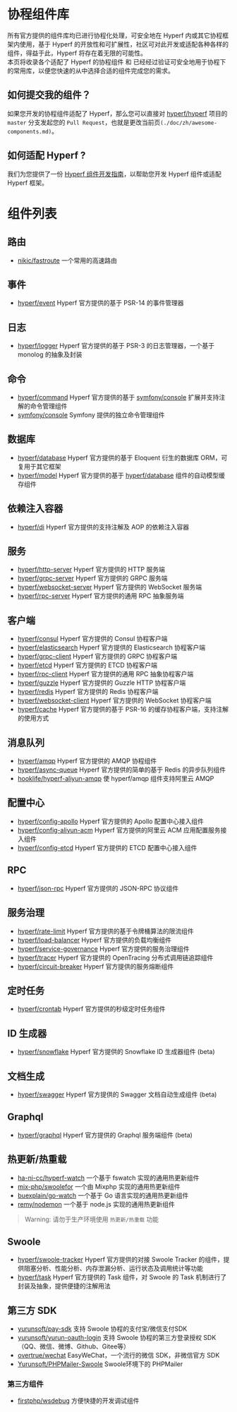 # 协程组件库

所有官方提供的组件库均已进行协程化处理，可安全地在 Hyperf 内或其它协程框架内使用，基于 Hyperf 的开放性和可扩展性，社区可对此开发或适配各种各样的组件，得益于此，Hyperf 将存在着无限的可能性。   
本页将收录各个适配了 Hyperf 的协程组件 和 已经经过验证可安全地用于协程下的常用库，以便您快速的从中选择合适的组件完成您的需求。

## 如何提交我的组件？

如果您开发的协程组件适配了 Hyperf，那么您可以直接对 [hyperf/hyperf](https://github.com/hyperf/hyperf) 项目的 `master` 分支发起您的 `Pull Request`，也就是更改当前页`(./doc/zh/awesome-components.md)`。

## 如何适配 Hyperf ?

我们为您提供了一份 [Hyperf 组件开发指南](zh/component-guide/intro.md)，以帮助您开发 Hyperf 组件或适配 Hyperf 框架。

# 组件列表

## 路由

- [nikic/fastroute](https://github.com/nikic/FastRoute) 一个常用的高速路由

## 事件

- [hyperf/event](https://github.com/hyperf/event) Hyperf 官方提供的基于 PSR-14 的事件管理器

## 日志

- [hyperf/logger](https://github.com/hyperf/logger) Hyperf 官方提供的基于 PSR-3 的日志管理器，一个基于 monolog 的抽象及封装

## 命令

- [hyperf/command](https://github.com/hyperf/command) Hyperf 官方提供的基于 [symfony/console](https://github.com/symfony/console) 扩展并支持注解的命令管理组件
- [symfony/console](https://github.com/symfony/console) Symfony 提供的独立命令管理组件

## 数据库

- [hyperf/database](https://github.com/hyperf/database) Hyperf 官方提供的基于 Eloquent 衍生的数据库 ORM，可复用于其它框架
- [hyperf/model](https://github.com/hyperf/model) Hyperf 官方提供的基于 [hyperf/database](https://github.com/hyperf/database) 组件的自动模型缓存组件 

## 依赖注入容器

- [hyperf/di](https://github.com/hyperf/di) Hyperf 官方提供的支持注解及 AOP 的依赖注入容器

## 服务

- [hyperf/http-server](https://github.com/hyperf/http-server) Hyperf 官方提供的 HTTP 服务端
- [hyperf/grpc-server](https://github.com/hyperf/grpc-server) Hyperf 官方提供的 GRPC 服务端
- [hyperf/websocket-server](https://github.com/hyperf/websocket-server) Hyperf 官方提供的 WebSocket 服务端
- [hyperf/rpc-server](https://github.com/hyperf/rpc-server) Hyperf 官方提供的通用 RPC 抽象服务端

## 客户端

- [hyperf/consul](https://github.com/hyperf/consul) Hyperf 官方提供的 Consul 协程客户端
- [hyperf/elasticsearch](https://github.com/hyperf/elasticsearch) Hyperf 官方提供的 Elasticsearch 协程客户端
- [hyperf/grpc-client](https://github.com/hyperf/grpc-client) Hyperf 官方提供的 GRPC 协程客户端
- [hyperf/etcd](https://github.com/hyperf/etcd) Hyperf 官方提供的 ETCD 协程客户端
- [hyperf/rpc-client](https://github.com/hyperf/rpc-client) Hyperf 官方提供的通用 RPC 抽象协程客户端
- [hyperf/guzzle](https://github.com/hyperf/guzzle) Hyperf 官方提供的 Guzzle HTTP 协程客户端
- [hyperf/redis](https://github.com/hyperf/redis) Hyperf 官方提供的 Redis 协程客户端
- [hyperf/websocket-client](https://github.com/hyperf/websocket-client) Hyperf 官方提供的 WebSocket 协程客户端
- [hyperf/cache](https://github.com/hyperf/cache) Hyperf 官方提供的基于 PSR-16 的缓存协程客户端，支持注解的使用方式

## 消息队列

- [hyperf/amqp](https://github.com/hyperf/amqp) Hyperf 官方提供的 AMQP 协程组件
- [hyperf/async-queue](https://github.com/hyperf/async-queue) Hyperf 官方提供的简单的基于 Redis 的异步队列组件
- [hooklife/hyperf-aliyun-amqp](https://github.com/hooklife/hyperf-aliyun-amqp) 使 hyperf/amqp 组件支持阿里云 AMQP

## 配置中心

- [hyperf/config-apollo](https://github.com/hyperf/config-apollo) Hyperf 官方提供的 Apollo 配置中心接入组件
- [hyperf/config-aliyun-acm](https://github.com/hyperf/config-aliyun-acm) Hyperf 官方提供的阿里云 ACM 应用配置服务接入组件
- [hyperf/config-etcd](https://github.com/hyperf/config-etcd) Hyperf 官方提供的 ETCD 配置中心接入组件

## RPC

- [hyperf/json-rpc](https://github.com/hyperf/json-rpc) Hyperf 官方提供的 JSON-RPC 协议组件

## 服务治理

- [hyperf/rate-limit](https://github.com/hyperf/rate-limit) Hyperf 官方提供的基于令牌桶算法的限流组件
- [hyperf/load-balancer](https://github.com/hyperf/load-balancer) Hyperf 官方提供的负载均衡组件
- [hyperf/service-governance](https://github.com/hyperf/service-governance) Hyperf 官方提供的服务治理组件
- [hyperf/tracer](https://github.com/hyperf/tracer) Hyperf 官方提供的 OpenTracing 分布式调用链追踪组件
- [hyperf/circuit-breaker](https://github.com/hyperf/circuit-breaker) Hyperf 官方提供的服务熔断组件

## 定时任务

- [hyperf/crontab](https://github.com/hyperf/crontab) Hyperf 官方提供的秒级定时任务组件

## ID 生成器

- [hyperf/snowflake](https://github.com/hyperf/snowflake) Hyperf 官方提供的 Snowflake ID 生成器组件 (beta)

## 文档生成

- [hyperf/swagger](https://github.com/hyperf/swagger) Hyperf 官方提供的 Swagger 文档自动生成组件 (beta)

## Graphql

- [hyperf/graphql](https://github.com/hyperf/graphql) Hyperf 官方提供的 Graphql 服务端组件 (beta)

## 热更新/热重载

- [ha-ni-cc/hyperf-watch](https://github.com/ha-ni-cc/hyperf-watch) 一个基于 fswatch 实现的通用热更新组件
- [mix-php/swoolefor](https://github.com/mix-php/swoolefor) 一个由 Mixphp 实现的通用热更新组件
- [buexplain/go-watch](https://github.com/buexplain/go-watch) 一个基于 Go 语言实现的通用热更新组件
- [remy/nodemon](https://github.com/remy/nodemon) 一个基于 node.js 实现的通用热更新组件

> Warning: 请勿于生产环境使用 `热更新/热重载` 功能

## Swoole

- [hyperf/swoole-tracker](https://github.com/hyperf/swoole-tracker) Hyperf 官方提供的对接 Swoole Tracker 的组件，提供阻塞分析、性能分析、内存泄漏分析、运行状态及调用统计等功能
- [hyperf/task](https://github.com/hyperf/task) Hyperf 官方提供的 Task 组件，对 Swoole 的 Task 机制进行了封装及抽象，提供便捷的注解用法

## 第三方 SDK

- [yurunsoft/pay-sdk](https://github.com/Yurunsoft/PaySDK) 支持 Swoole 协程的支付宝/微信支付SDK
- [yurunsoft/yurun-oauth-login](https://github.com/Yurunsoft/YurunOAuthLogin) 支持 Swoole 协程的第三方登录授权 SDK（QQ、微信、微博、Github、Gitee等）
- [overtrue/wechat](zh/sdks/wechat) EasyWeChat，一个流行的微信 SDK，非微信官方 SDK
- [Yurunsoft/PHPMailer-Swoole](https://github.com/Yurunsoft/PHPMailer-Swoole) Swoole环境下的 PHPMailer

### 第三方组件
- [firstphp/wsdebug](https://github.com/lamplife/wsdebug) 方便快捷的开发调试组件
